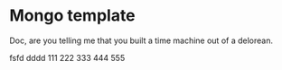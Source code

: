 # Mongo template

Doc, are you telling me that you built a time machine out of a delorean.


fsfd
dddd
111
222
333
444
555